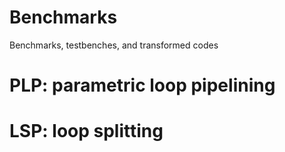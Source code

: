 # Benchmarks
Benchmarks, testbenches, and transformed codes

# PLP: parametric loop pipelining

# LSP: loop splitting

